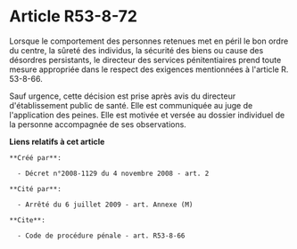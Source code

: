 # Article R53-8-72

Lorsque le comportement des personnes retenues met en péril le bon ordre du centre, la sûreté des individus, la sécurité des
biens ou cause des désordres persistants, le directeur des services pénitentiaires prend toute mesure appropriée dans le
respect des exigences mentionnées à l'article R. 53-8-66. 

Sauf urgence, cette décision est prise après avis du directeur d'établissement public de santé. Elle est communiquée au juge
de l'application des peines. Elle est motivée et versée au dossier individuel de la personne accompagnée de ses observations.

**Liens relatifs à cet article**

	**Créé par**:

	  - Décret n°2008-1129 du 4 novembre 2008 - art. 2

	**Cité par**:

	  - Arrêté du 6 juillet 2009 - art. Annexe (M)

	**Cite**:

	  - Code de procédure pénale - art. R53-8-66
